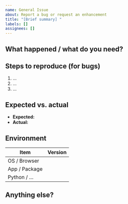 ```yaml
---
name: General Issue
about: Report a bug or request an enhancement
title: "[Brief summary] "
labels: []
assignees: []
---
```


## What happened / what do you need?
<!-- Clearly describe the bug, task, or feature request in 1–3 sentences. -->

## Steps to reproduce (for bugs)  
1. …  
2. …  
3. …

## Expected vs. actual
- **Expected:** <!-- What *should* happen? -->
- **Actual:**   <!-- What *did* happen?   -->

## Environment
| Item | Version |
|------|---------|
| OS / Browser | |
| App / Package | |
| Python / … | |

## Anything else?
<!-- Logs, screenshots, sketches, or ideas for a fix. -->

